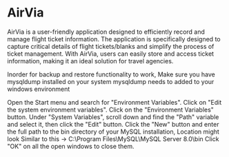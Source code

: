 # AirVia
AirVia is a user-friendly application designed to efficiently record and manage flight ticket information. The application is specifically designed to capture critical details of flight tickets/blanks and simplify the process of ticket management. With AirVia, users can easily store and access ticket information, making it an ideal solution for travel agencies.

Inorder for backup and restore functionality to work, Make sure you have mysqldump installed on your system
mysqldump needs to added to your windows environment

Open the Start menu and search for "Environment Variables".
Click on "Edit the system environment variables".
Click on the "Environment Variables" button.
Under "System Variables", scroll down and find the "Path" variable and select it, then click the "Edit" button.
Click the "New" button and enter the full path to the bin directory of your MySQL installation, Location might look Similar to this -> C:\Program Files\MySQL\MySQL Server 8.0\bin
Click "OK" on all the open windows to close them.

